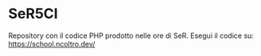 # SeR5CI

Repository con il codice PHP prodotto nelle ore di SeR.
Esegui il codice su: https://school.ncoltro.dev/
